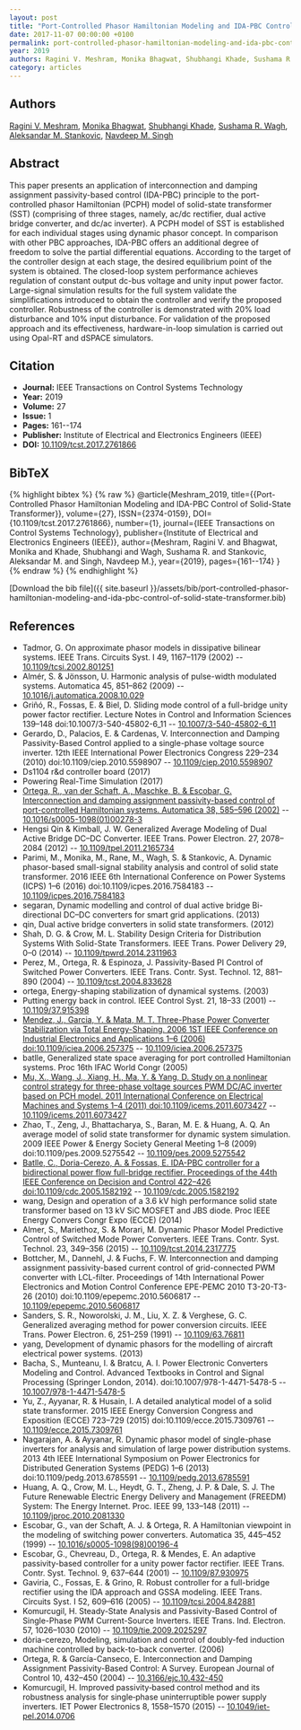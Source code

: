 ```yaml
---
layout: post
title: "Port-Controlled Phasor Hamiltonian Modeling and IDA-PBC Control of Solid-State Transformer"
date: 2017-11-07 00:00:00 +0100
permalink: port-controlled-phasor-hamiltonian-modeling-and-ida-pbc-control-of-solid-state-transformer
year: 2019
authors: Ragini V. Meshram, Monika Bhagwat, Shubhangi Khade, Sushama R. Wagh, Aleksandar M. Stankovic, Navdeep M. Singh
category: articles
---
```

 
## Authors
[Ragini V. Meshram](authors/ragini-v-meshram), [Monika Bhagwat](authors/monika-bhagwat), [Shubhangi Khade](authors/shubhangi-khade), [Sushama R. Wagh](authors/sushama-r-wagh), [Aleksandar M. Stankovic](authors/aleksandar-m-stankovic), [Navdeep M. Singh](authors/navdeep-m-singh)
 
## Abstract
This paper presents an application of interconnection and damping assignment passivity-based control (IDA-PBC) principle to the port-controlled phasor Hamiltonian (PCPH) model of solid-state transformer (SST) (comprising of three stages, namely, ac/dc rectifier, dual active bridge converter, and dc/ac inverter). A PCPH model of SST is established for each individual stages using dynamic phasor concept. In comparison with other PBC approaches, IDA-PBC offers an additional degree of freedom to solve the partial differential equations. According to the target of the controller design at each stage, the desired equilibrium point of the system is obtained. The closed-loop system performance achieves regulation of constant output dc-bus voltage and unity input power factor. Large-signal simulation results for the full system validate the simplifications introduced to obtain the controller and verify the proposed controller. Robustness of the controller is demonstrated with 20% load disturbance and 10% input disturbance. For validation of the proposed approach and its effectiveness, hardware-in-loop simulation is carried out using Opal-RT and dSPACE simulators.
 
## Citation
- **Journal:** IEEE Transactions on Control Systems Technology
- **Year:** 2019
- **Volume:** 27
- **Issue:** 1
- **Pages:** 161--174
- **Publisher:** Institute of Electrical and Electronics Engineers (IEEE)
- **DOI:** [10.1109/tcst.2017.2761866](https://doi.org/10.1109/tcst.2017.2761866)
 
## BibTeX
{% highlight bibtex %}
{% raw %}
@article{Meshram_2019,
  title={{Port-Controlled Phasor Hamiltonian Modeling and IDA-PBC Control of Solid-State Transformer}},
  volume={27},
  ISSN={2374-0159},
  DOI={10.1109/tcst.2017.2761866},
  number={1},
  journal={IEEE Transactions on Control Systems Technology},
  publisher={Institute of Electrical and Electronics Engineers (IEEE)},
  author={Meshram, Ragini V. and Bhagwat, Monika and Khade, Shubhangi and Wagh, Sushama R. and Stankovic, Aleksandar M. and Singh, Navdeep M.},
  year={2019},
  pages={161--174}
}
{% endraw %}
{% endhighlight %}
 
[Download the bib file]({{ site.baseurl }}/assets/bib/port-controlled-phasor-hamiltonian-modeling-and-ida-pbc-control-of-solid-state-transformer.bib)
 
## References
- Tadmor, G. On approximate phasor models in dissipative bilinear systems. IEEE Trans. Circuits Syst. I 49, 1167–1179 (2002) -- [10.1109/tcsi.2002.801251](https://doi.org/10.1109/tcsi.2002.801251)
- Almér, S. & Jönsson, U. Harmonic analysis of pulse-width modulated systems. Automatica 45, 851–862 (2009) -- [10.1016/j.automatica.2008.10.029](https://doi.org/10.1016/j.automatica.2008.10.029)
- Griñó, R., Fossas, E. & Biel, D. Sliding mode control of a full-bridge unity power factor rectifier. Lecture Notes in Control and Information Sciences 139–148 doi:10.1007/3-540-45802-6_11 -- [10.1007/3-540-45802-6_11](https://doi.org/10.1007/3-540-45802-6_11)
- Gerardo, D., Palacios, E. & Cardenas, V. Interconnection and Damping Passivity-Based Control applied to a single-phase voltage source inverter. 12th IEEE International Power Electronics Congress 229–234 (2010) doi:10.1109/ciep.2010.5598907 -- [10.1109/ciep.2010.5598907](https://doi.org/10.1109/ciep.2010.5598907)
- Ds1104 r&d controller board (2017)
- Powering Real-Time Simulation (2017)
- [Ortega, R., van der Schaft, A., Maschke, B. & Escobar, G. Interconnection and damping assignment passivity-based control of port-controlled Hamiltonian systems. Automatica 38, 585–596 (2002)](interconnection-and-damping-assignment-passivity-based-control-of-port-controlled-hamiltonian-systems) -- [10.1016/s0005-1098(01)00278-3](https://doi.org/10.1016/s0005-1098(01)00278-3)
- Hengsi Qin & Kimball, J. W. Generalized Average Modeling of Dual Active Bridge DC–DC Converter. IEEE Trans. Power Electron. 27, 2078–2084 (2012) -- [10.1109/tpel.2011.2165734](https://doi.org/10.1109/tpel.2011.2165734)
- Parimi, M., Monika, M., Rane, M., Wagh, S. & Stankovic, A. Dynamic phasor-based small-signal stability analysis and control of solid state transformer. 2016 IEEE 6th International Conference on Power Systems (ICPS) 1–6 (2016) doi:10.1109/icpes.2016.7584183 -- [10.1109/icpes.2016.7584183](https://doi.org/10.1109/icpes.2016.7584183)
- segaran, Dynamic modelling and control of dual active bridge Bi-directional DC&#x2013;DC converters for smart grid applications. (2013)
- qin, Dual active bridge converters in solid state transformers. (2012)
- Shah, D. G. & Crow, M. L. Stability Design Criteria for Distribution Systems With Solid-State Transformers. IEEE Trans. Power Delivery 29, 0–0 (2014) -- [10.1109/tpwrd.2014.2311963](https://doi.org/10.1109/tpwrd.2014.2311963)
- Perez, M., Ortega, R. & Espinoza, J. Passivity-Based PI Control of Switched Power Converters. IEEE Trans. Contr. Syst. Technol. 12, 881–890 (2004) -- [10.1109/tcst.2004.833628](https://doi.org/10.1109/tcst.2004.833628)
- ortega, Energy-shaping stabilization of dynamical systems. (2003)
- Putting energy back in control. IEEE Control Syst. 21, 18–33 (2001) -- [10.1109/37.915398](https://doi.org/10.1109/37.915398)
- [Mendez, J., Garcia, Y. & Mata, M. T. Three-Phase Power Converter Stabilization via Total Energy-Shaping. 2006 1ST IEEE Conference on Industrial Electronics and Applications 1–6 (2006) doi:10.1109/iciea.2006.257375](three-phase-power-converter-stabilization-via-total-energy-shaping) -- [10.1109/iciea.2006.257375](https://doi.org/10.1109/iciea.2006.257375)
- batlle, Generalized state space averaging for port controlled Hamiltonian systems. Proc 16th IFAC World Congr (2005)
- [Mu, X., Wang, J., Xiang, H., Ma, Y. & Yang, D. Study on a nonlinear control strategy for three-phase voltage sources PWM DC/AC inverter based on PCH model. 2011 International Conference on Electrical Machines and Systems 1–4 (2011) doi:10.1109/icems.2011.6073427](study-on-a-nonlinear-control-strategy-for-three-phase-voltage-sources-pwm-dc-ac-inverter-based-on-pch-model) -- [10.1109/icems.2011.6073427](https://doi.org/10.1109/icems.2011.6073427)
- Zhao, T., Zeng, J., Bhattacharya, S., Baran, M. E. & Huang, A. Q. An average model of solid state transformer for dynamic system simulation. 2009 IEEE Power &amp; Energy Society General Meeting 1–8 (2009) doi:10.1109/pes.2009.5275542 -- [10.1109/pes.2009.5275542](https://doi.org/10.1109/pes.2009.5275542)
- [Batlle, C., Doria-Cerezo, A. & Fossas, E. IDA-PBC controller for a bidirectional power flow full-bridge rectifier. Proceedings of the 44th IEEE Conference on Decision and Control 422–426 doi:10.1109/cdc.2005.1582192](ida-pbc-controller-for-a-bidirectional-power-flow-full-bridge-rectifier) -- [10.1109/cdc.2005.1582192](https://doi.org/10.1109/cdc.2005.1582192)
- wang, Design and operation of a 3.6 kV high performance solid state transformer based on 13 kV SiC MOSFET and JBS diode. Proc IEEE Energy Convers Congr Expo (ECCE) (2014)
- Almer, S., Mariethoz, S. & Morari, M. Dynamic Phasor Model Predictive Control of Switched Mode Power Converters. IEEE Trans. Contr. Syst. Technol. 23, 349–356 (2015) -- [10.1109/tcst.2014.2317775](https://doi.org/10.1109/tcst.2014.2317775)
- Bottcher, M., Dannehl, J. & Fuchs, F. W. Interconnection and damping assignment passivity-based current control of grid-connected PWM converter with LCL-filter. Proceedings of 14th International Power Electronics and Motion Control Conference EPE-PEMC 2010 T3-20-T3-26 (2010) doi:10.1109/epepemc.2010.5606817 -- [10.1109/epepemc.2010.5606817](https://doi.org/10.1109/epepemc.2010.5606817)
- Sanders, S. R., Noworolski, J. M., Liu, X. Z. & Verghese, G. C. Generalized averaging method for power conversion circuits. IEEE Trans. Power Electron. 6, 251–259 (1991) -- [10.1109/63.76811](https://doi.org/10.1109/63.76811)
- yang, Development of dynamic phasors for the modelling of aircraft electrical power systems. (2013)
- Bacha, S., Munteanu, I. & Bratcu, A. I. Power Electronic Converters Modeling and Control. Advanced Textbooks in Control and Signal Processing (Springer London, 2014). doi:10.1007/978-1-4471-5478-5 -- [10.1007/978-1-4471-5478-5](https://doi.org/10.1007/978-1-4471-5478-5)
- Yu, Z., Ayyanar, R. & Husain, I. A detailed analytical model of a solid state transformer. 2015 IEEE Energy Conversion Congress and Exposition (ECCE) 723–729 (2015) doi:10.1109/ecce.2015.7309761 -- [10.1109/ecce.2015.7309761](https://doi.org/10.1109/ecce.2015.7309761)
- Nagarajan, A. & Ayyanar, R. Dynamic phasor model of single-phase inverters for analysis and simulation of large power distribution systems. 2013 4th IEEE International Symposium on Power Electronics for Distributed Generation Systems (PEDG) 1–6 (2013) doi:10.1109/pedg.2013.6785591 -- [10.1109/pedg.2013.6785591](https://doi.org/10.1109/pedg.2013.6785591)
- Huang, A. Q., Crow, M. L., Heydt, G. T., Zheng, J. P. & Dale, S. J. The Future Renewable Electric Energy Delivery and Management (FREEDM) System: The Energy Internet. Proc. IEEE 99, 133–148 (2011) -- [10.1109/jproc.2010.2081330](https://doi.org/10.1109/jproc.2010.2081330)
- Escobar, G., van der Schaft, A. J. & Ortega, R. A Hamiltonian viewpoint in the modeling of switching power converters. Automatica 35, 445–452 (1999) -- [10.1016/s0005-1098(98)00196-4](https://doi.org/10.1016/s0005-1098(98)00196-4)
- Escobar, G., Chevreau, D., Ortega, R. & Mendes, E. An adaptive passivity-based controller for a unity power factor rectifier. IEEE Trans. Contr. Syst. Technol. 9, 637–644 (2001) -- [10.1109/87.930975](https://doi.org/10.1109/87.930975)
- Gaviria, C., Fossas, E. & Grino, R. Robust controller for a full-bridge rectifier using the IDA approach and GSSA modeling. IEEE Trans. Circuits Syst. I 52, 609–616 (2005) -- [10.1109/tcsi.2004.842881](https://doi.org/10.1109/tcsi.2004.842881)
- Komurcugil, H. Steady-State Analysis and Passivity-Based Control of Single-Phase PWM Current-Source Inverters. IEEE Trans. Ind. Electron. 57, 1026–1030 (2010) -- [10.1109/tie.2009.2025297](https://doi.org/10.1109/tie.2009.2025297)
- dòria-cerezo, Modeling, simulation and control of doubly-fed induction machine controlled by back-to-back converter. (2006)
- Ortega, R. & García-Canseco, E. Interconnection and Damping Assignment Passivity-Based Control: A Survey. European Journal of Control 10, 432–450 (2004) -- [10.3166/ejc.10.432-450](https://doi.org/10.3166/ejc.10.432-450)
- Komurcugil, H. Improved passivity‐based control method and its robustness analysis for single‐phase uninterruptible power supply inverters. IET Power Electronics 8, 1558–1570 (2015) -- [10.1049/iet-pel.2014.0706](https://doi.org/10.1049/iet-pel.2014.0706)

